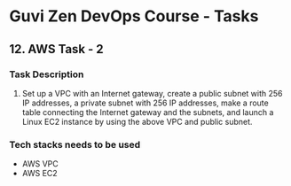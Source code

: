 # Guvi Zen DevOps Course - Tasks

## 12. AWS Task - 2 

### Task Description

1. Set up a VPC with an Internet gateway, create a public subnet with 256 IP addresses, a private subnet with 256 IP addresses, make a route table connecting the Internet gateway and the subnets, and launch a Linux EC2 instance by using the above VPC and public subnet.

### Tech stacks needs to be used

- AWS VPC
- AWS EC2
